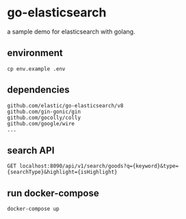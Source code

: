 # go-elasticsearch
a sample demo for elasticsearch with golang.

## environment

```shell
cp env.example .env
```

## dependencies

```shell
github.com/elastic/go-elasticsearch/v8
github.com/gin-gonic/gin
github.com/gocolly/colly
github.com/google/wire
...
```

## search API

`GET localhost:8090/api/v1/search/goods?q={keyword}&type={searchType}&highlight={isHighlight}`


## run docker-compose
`docker-compose up`